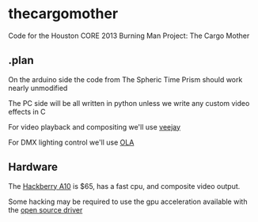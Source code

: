 thecargomother
==============

Code for the Houston CORE 2013 Burning Man Project: The Cargo Mother

.plan
--------------

On the arduino side the code from The Spheric Time Prism should work nearly unmodified

The PC side will be all written in python unless we write any custom video effects in C

For video playback and compositing we'll use [veejay](http://www.veejayhq.net/)

For DMX lighting control we'll use [OLA](http://code.google.com/p/open-lighting/)

Hardware
--------------
The [Hackberry A10](https://www.miniand.com/products/Hackberry%20A10%20Developer%20Board) is $65, has a fast cpu, and composite video output.

Some hacking may be required to use the gpu acceleration available with the [open source driver](http://limadriver.org/Hardware/#Allwinner+A10)

